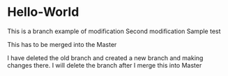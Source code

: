 # Hello-World

This is a branch example of modification
Second modification
Sample test

This has to be merged into the Master

I have deleted the old branch and created a new branch and making changes there.
I will delete the branch after I merge this into Master
